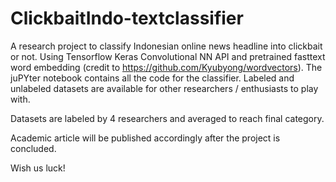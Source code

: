# ClickbaitIndo-textclassifier
A research project to classify Indonesian online news headline into clickbait or not. 
Using Tensorflow Keras Convolutional NN API and pretrained fasttext word embedding (credit to https://github.com/Kyubyong/wordvectors). 
The juPYter notebook contains all the code for the classifier. 
Labeled and unlabeled datasets are available for other researchers / enthusiasts to play with.

Datasets are labeled by 4 researchers and averaged to reach final category.

Academic article will be published accordingly after the project is concluded.

Wish us luck!
